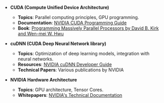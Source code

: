 - **CUDA (Compute Unified Device Architecture)**

  - **Topics**: Parallel computing principles, GPU programming.
  - **Documentation**: [NVIDIA CUDA Programming Guide](https://docs.nvidia.com/cuda/index.html)
  - **Book**: [Programming Massively Parallel Processors by David B. Kirk and Wen-mei W. Hwu](https://www.amazon.com/Programming-Massively-Parallel-Processors-Development/dp/0128119861)

- **cuDNN (CUDA Deep Neural Network library)**

  - **Topics**: Optimization of deep learning models, integration with neural networks.
  - **Resources**: [NVIDIA cuDNN Developer Guide](https://docs.nvidia.com/deeplearning/cudnn/index.html)
  - **Technical Papers**: Various publications by NVIDIA

- **NVIDIA Hardware Architecture**
  - **Topics**: GPU architecture, Tensor Cores.
  - **Whitepapers**: [NVIDIA's Technical Documentation](https://developer.nvidia.com/whitepapers)
